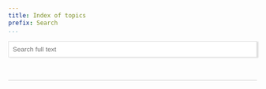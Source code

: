 ```yaml
---
title: Index of topics
prefix: Search
...
```


<style>
#search {
  width: 100%;
  padding: 8px;
  margin-bottom: 16px;
  border: 1px solid #ddd;
  box-shadow: 3px 1px 2px #ddd;
}
#searchresults {
  line-height: 2;
}
#index {
  margin-top: 30px;
  border-top: 1px solid #ccc;
  padding-top: 1rem;
  columns: 3;
}
#index a {
  display: block;
  border-bottom: 1px solid transparent;
}
#index a:hover {
  background-color: #eef5ff;
  border-bottom: 1px solid #44546a;
}
</style>

<div><input type="search" id="search" placeholder="Search full text"></div>
<div id="searchresults"></div>
<div id="index"></div>
<script src="../node_modules/lunr/lunr.js"></script>
<script src="search.js?v=3"></script>

